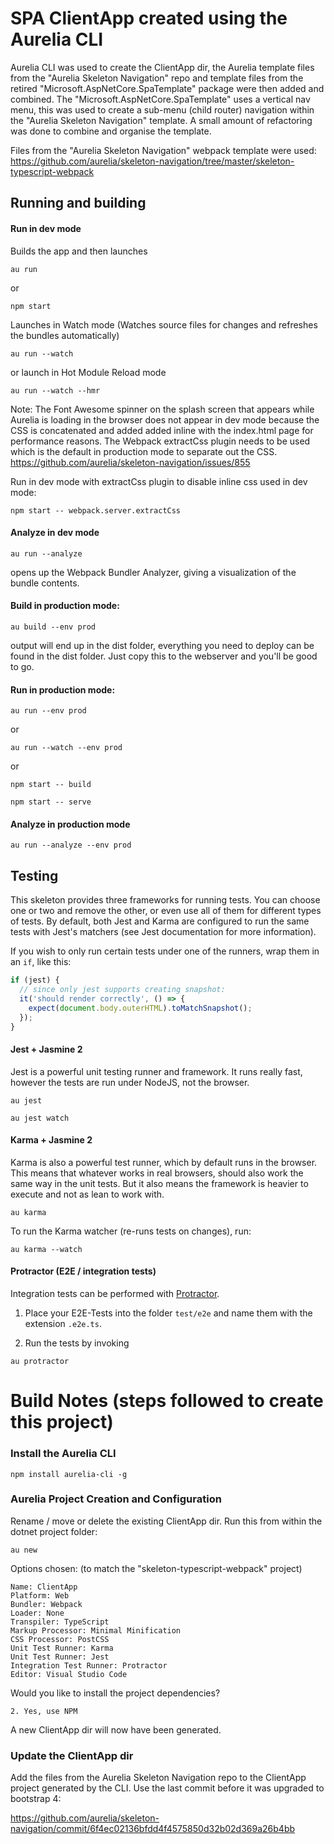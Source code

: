# SPA ClientApp created using the Aurelia CLI

Aurelia CLI was used to create the ClientApp dir, the Aurelia template files from the "Aurelia Skeleton Navigation" repo and template files from the retired "Microsoft.AspNetCore.SpaTemplate" package were then added and combined.
The "Microsoft.AspNetCore.SpaTemplate" uses a vertical nav menu, this was used to create a sub-menu (child router) navigation within the "Aurelia Skeleton Navigation" template. A small amount of refactoring was done to combine and organise the template.

Files from the "Aurelia Skeleton Navigation" webpack template were used:
https://github.com/aurelia/skeleton-navigation/tree/master/skeleton-typescript-webpack


## Running and building

#### Run in dev mode

Builds the app and then launches

```au run```

or

```npm start```

Launches in Watch mode (Watches source files for changes and refreshes the bundles automatically)

```au run --watch```

or launch in Hot Module Reload mode

```au run --watch --hmr```

Note: The Font Awesome spinner on the splash screen that appears while Aurelia is loading in the browser does not appear in dev mode because the CSS is concatenated and added added inline with the index.html page for performance reasons.
The Webpack extractCss plugin needs to be used which is the default in production mode to separate out the CSS.
https://github.com/aurelia/skeleton-navigation/issues/855

Run in dev mode with extractCss plugin to disable inline css used in dev mode:

```npm start -- webpack.server.extractCss```

#### Analyze in dev mode

```au run --analyze```

opens up the Webpack Bundler Analyzer, giving a visualization of the bundle contents.


#### Build in production mode:

```au build --env prod```

output will end up in the dist folder, everything you need to deploy can be found in the dist folder. Just copy this to the webserver and you'll be good to go.

#### Run in production mode:

```au run --env prod```

or

```au run --watch --env prod```

or

```npm start -- build```

```npm start -- serve```

#### Analyze in production mode

```au run --analyze --env prod```

## Testing

This skeleton provides three frameworks for running tests. You can choose one or two and remove the other, or even use all of them for different types of tests. By default, both Jest and Karma are configured to run the same tests with Jest's matchers (see Jest documentation for more information).

If you wish to only run certain tests under one of the runners, wrap them in an `if`, like this:

```js
if (jest) {
  // since only jest supports creating snapshot:
  it('should render correctly', () => {
    expect(document.body.outerHTML).toMatchSnapshot();
  });
}
```

#### Jest + Jasmine 2

Jest is a powerful unit testing runner and framework.
It runs really fast, however the tests are run under NodeJS, not the browser.

```au jest```

```au jest watch```


#### Karma + Jasmine 2

Karma is also a powerful test runner, which by default runs in the browser. This means that whatever works in real browsers, should also work the same way in the unit tests. But it also means the framework is heavier to execute and not as lean to work with.

```au karma```

To run the Karma watcher (re-runs tests on changes), run:

```au karma --watch```

#### Protractor (E2E / integration tests)

Integration tests can be performed with [Protractor](http://angular.github.io/protractor/#/).

1. Place your E2E-Tests into the folder ```test/e2e``` and name them with the extension `.e2e.ts`.

2. Run the tests by invoking

```au protractor```


# Build Notes (steps followed to create this project)

### Install the Aurelia CLI
```npm install aurelia-cli -g```

### Aurelia Project Creation and Configuration

Rename / move or delete the existing ClientApp dir.
Run this from within the dotnet project folder:

```au new```

Options chosen: (to match the "skeleton-typescript-webpack" project)

    Name: ClientApp
    Platform: Web
    Bundler: Webpack
    Loader: None
    Transpiler: TypeScript
    Markup Processor: Minimal Minification
    CSS Processor: PostCSS
    Unit Test Runner: Karma
    Unit Test Runner: Jest
    Integration Test Runner: Protractor
    Editor: Visual Studio Code
Would you like to install the project dependencies?

    2. Yes, use NPM

A new ClientApp dir will now have been generated.

### Update the ClientApp dir

Add the files from the Aurelia Skeleton Navigation repo to the ClientApp project generated by the CLI.
Use the last commit before it was upgraded to bootstrap 4:

https://github.com/aurelia/skeleton-navigation/commit/6f4ec02136bfdd4f4575850d32b02d369a26b4bb
